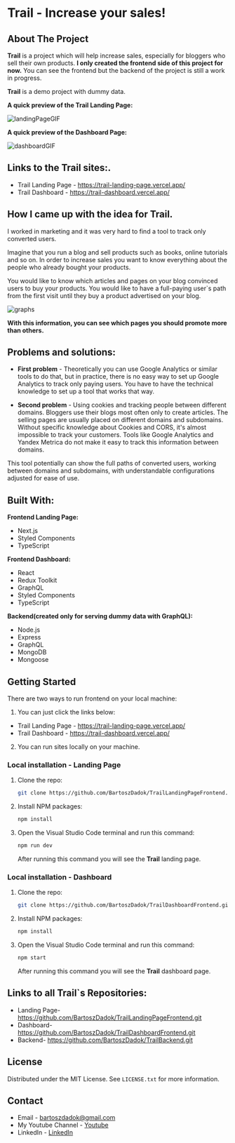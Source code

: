 # Trail - Increase your sales!

## About The Project
**Trail** is a project which will help increase sales, especially for bloggers who sell their own products. **I only created the frontend side of this project for now.** You can see the frontend but the backend of the project is still a work in progress.

**Trail** is a demo project with dummy data. 

**A quick preview of the Trail Landing Page:**

![landingPageGIF](https://github.com/BartoszDadok/TrailLandingPageFrontend/assets/101389945/1f4ffd48-7fa0-4107-81d1-538e64fc856c)


**A quick preview of the Dashboard Page:**

![dashboardGIF](https://github.com/BartoszDadok/TrailLandingPageFrontend/assets/101389945/ec1ad49e-3e26-4b08-a804-09d8fe59b26f)

## **Links to the Trail sites:**. 
- Trail Landing Page - https://trail-landing-page.vercel.app/
- Trail Dashboard - https://trail-dashboard.vercel.app/


## How I came up with the idea for Trail.
I worked in marketing and it was very hard to find a tool to track only converted users. 

Imagine that you run a blog and sell products such as books, online tutorials and so on. In order to increase sales you want to know everything about the people who already bought your products.

You would like to know which articles and pages on your blog convinced users to buy your products. You would like to have a full-paying user`s path from the first visit until they buy a product advertised on your blog.

![graphs](https://github.com/BartoszDadok/TrailLandingPageFrontend/assets/101389945/8d577aad-57a8-453e-88dc-cf0c43fa1eb3)

**With this information, you can see which pages you should promote more than others.**

## Problems and solutions:
- **First problem** -
Theoretically you can use Google Analytics or similar tools to do that, but in practice, there is no easy way to set up Google Analytics to track only paying users. You have to have the technical knowledge to set up a tool that works that way.

- **Second problem** - 
Using cookies and tracking people between different domains. Bloggers use their blogs most often only to create articles. The selling pages are usually placed on different domains and subdomains. Without specific knowledge about Cookies and CORS, it's almost impossible to track your customers. Tools like Google Analytics and Yandex Metrica do not make it easy to track this information between domains.

This tool potentially can show the full paths of converted users, working between domains and subdomains, with understandable configurations adjusted for ease of use.  

## Built With:
**Frontend Landing Page:**
- Next.js
- Styled Components
- TypeScript

**Frontend Dashboard:**
- React
- Redux Toolkit
- GraphQL
- Styled Components
- TypeScript

**Backend(created only for serving dummy data with GraphQL):**
- Node.js
- Express
- GraphQL
- MongoDB
- Mongoose

## Getting Started

There are two ways to run frontend on your local machine:

1. You can just click the links below:
- Trail Landing Page - https://trail-landing-page.vercel.app/
- Trail Dashboard - https://trail-dashboard.vercel.app/

2. You can run sites locally on your machine.

### Local installation - Landing Page
1. Clone the repo:
   ```sh
   git clone https://github.com/BartoszDadok/TrailLandingPageFrontend.git
   ```
   
2. Install NPM packages:
   ```sh
   npm install
   ```

3. Open the Visual Studio Code terminal and run this command:
   ```sh
   npm run dev
   ```
   After running this command you will see the **Trail** landing page.


### Local installation - Dashboard
1. Clone the repo:
   ```sh
   git clone https://github.com/BartoszDadok/TrailDashboardFrontend.git
   ```
   
2. Install NPM packages:
   ```sh
   npm install
   ```

3. Open the Visual Studio Code terminal and run this command:
   ```sh
   npm start
   ```
   After running this command you will see the **Trail** dashboard page.

## Links to all Trail`s Repositories:
- Landing Page- https://github.com/BartoszDadok/TrailLandingPageFrontend.git
- Dashboard- https://github.com/BartoszDadok/TrailDashboardFrontend.git
- Backend- https://github.com/BartoszDadok/TrailBackend.git

## License

Distributed under the MIT License. See `LICENSE.txt` for more information.

## Contact

- Email - bartoszdadok@gmail.com
- My Youtube Channel - [Youtube](https://www.youtube.com/@wannabeIT)
- LinkedIn - [LinkedIn](https://www.linkedin.com/in/bartoszdadok/)
